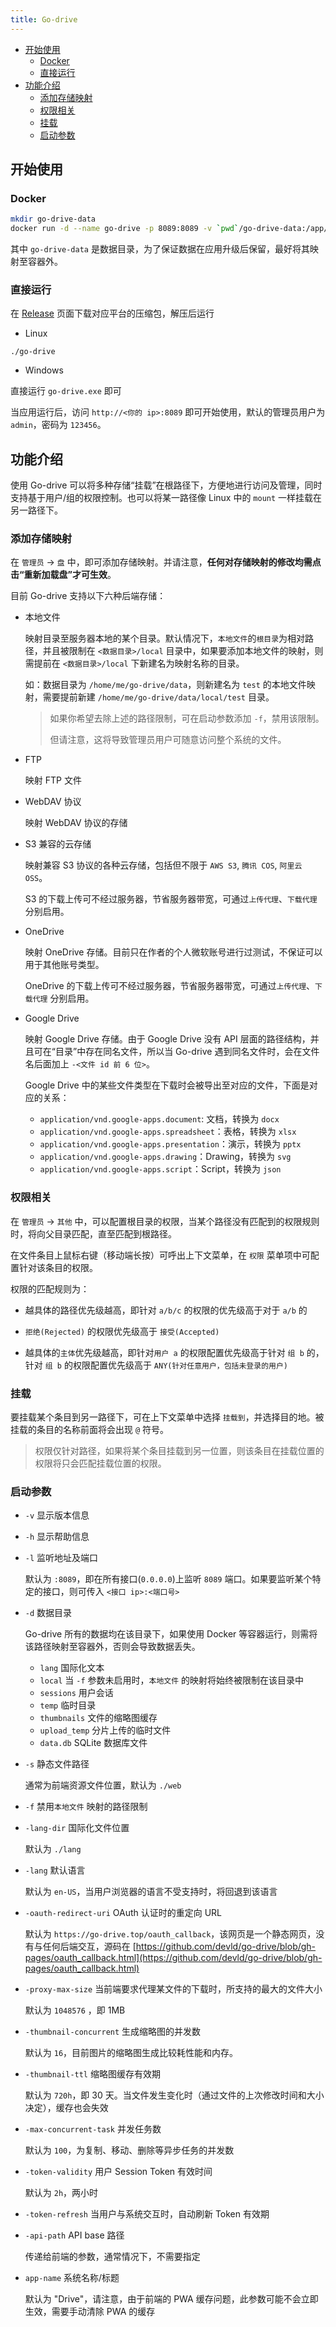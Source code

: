 ```yaml
---
title: Go-drive
---
```


- [开始使用](#开始使用)
  - [Docker](#docker)
  - [直接运行](#直接运行)
- [功能介绍](#功能介绍)
  - [添加存储映射](#添加存储映射)
  - [权限相关](#权限相关)
  - [挂载](#挂载)
  - [启动参数](#启动参数)

## 开始使用

### Docker

```bash
mkdir go-drive-data
docker run -d --name go-drive -p 8089:8089 -v `pwd`/go-drive-data:/app/data devld/go-drive:0.3.0
```

其中 `go-drive-data` 是数据目录，为了保证数据在应用升级后保留，最好将其映射至容器外。

### 直接运行

在 [Release](https://github.com/devld/go-drive/releases) 页面下载对应平台的压缩包，解压后运行

- Linux

```
./go-drive
```

- Windows

直接运行 `go-drive.exe` 即可



当应用运行后，访问 `http://<你的 ip>:8089` 即可开始使用，默认的管理员用户为 `admin`，密码为 `123456`。



## 功能介绍

使用 Go-drive 可以将多种存储“挂载”在根路径下，方便地进行访问及管理，同时支持基于用户/组的权限控制。也可以将某一路径像 Linux 中的 `mount` 一样挂载在另一路径下。



### 添加存储映射

在 `管理员` -> `盘` 中，即可添加存储映射。并请注意，**任何对存储映射的修改均需点击“重新加载盘”才可生效**。



目前 Go-drive 支持以下六种后端存储：

- 本地文件

  映射目录至服务器本地的某个目录。默认情况下，`本地文件`的`根目录`为相对路径，并且被限制在 `<数据目录>/local` 目录中，如果要添加本地文件的映射，则需提前在 `<数据目录>/local` 下新建名为映射名称的目录。

  如：数据目录为 `/home/me/go-drive/data`，则新建名为 `test` 的本地文件映射，需要提前新建 `/home/me/go-drive/data/local/test` 目录。

  > 如果你希望去除上述的路径限制，可在启动参数添加 `-f`，禁用该限制。
  >
  > 但请注意，这将导致管理员用户可随意访问整个系统的文件。

- FTP

  映射 FTP 文件

- WebDAV 协议

  映射 WebDAV 协议的存储

- S3 兼容的云存储

  映射兼容 S3 协议的各种云存储，包括但不限于 `AWS S3`, `腾讯 COS`, `阿里云 OSS`。

  S3 的下载上传可不经过服务器，节省服务器带宽，可通过`上传代理`、`下载代理` 分别启用。

- OneDrive

  映射 OneDrive 存储。目前只在作者的个人微软账号进行过测试，不保证可以用于其他账号类型。

  OneDrive 的下载上传可不经过服务器，节省服务器带宽，可通过`上传代理`、`下载代理` 分别启用。

- Google Drive

  映射 Google Drive 存储。由于 Google Drive 没有 API 层面的路径结构，并且可在“目录”中存在同名文件，所以当 Go-drive 遇到同名文件时，会在文件名后面加上 `-<文件 id 前 6 位>`。

  Google Drive 中的某些文件类型在下载时会被导出至对应的文件，下面是对应的关系：

  - `application/vnd.google-apps.document`: 文档，转换为 `docx`
  - `application/vnd.google-apps.spreadsheet`：表格，转换为 `xlsx`
  - `application/vnd.google-apps.presentation`：演示，转换为 `pptx`
  - `application/vnd.google-apps.drawing`：Drawing，转换为 `svg`
  - `application/vnd.google-apps.script`：Script，转换为 `json`

  

### 权限相关

在 `管理员` -> `其他` 中，可以配置根目录的权限，当某个路径没有匹配到的权限规则时，将向父目录匹配，直至匹配到根路径。



在文件条目上鼠标右键（移动端长按）可呼出上下文菜单，在 `权限` 菜单项中可配置针对该条目的权限。

权限的匹配规则为：

- 越具体的路径优先级越高，即针对 `a/b/c` 的权限的优先级高于对于 `a/b` 的

- `拒绝(Rejected)` 的权限优先级高于 `接受(Accepted)`

- 越具体的`主体`优先级越高，即针对`用户 a` 的权限配置优先级高于针对 `组 b` 的，针对 `组 b` 的权限配置优先级高于 `ANY(针对任意用户，包括未登录的用户)`

  

### 挂载

要挂载某个条目到另一路径下，可在上下文菜单中选择 `挂载到`，并选择目的地。被挂载的条目的名称前面将会出现 `@` 符号。

> 权限仅针对路径，如果将某个条目挂载到另一位置，则该条目在挂载位置的权限将只会匹配挂载位置的权限。



### 启动参数

- `-v` 显示版本信息

- `-h` 显示帮助信息

- `-l` 监听地址及端口

  默认为 `:8089`，即在所有接口(`0.0.0.0`)上监听 `8089` 端口。如果要监听某个特定的接口，则可传入 `<接口 ip>:<端口号>`

- `-d` 数据目录

  Go-drive 所有的数据均在该目录下，如果使用 Docker 等容器运行，则需将该路径映射至容器外，否则会导致数据丢失。

  - `lang` 国际化文本
  - `local` 当 `-f` 参数未启用时，`本地文件` 的映射将始终被限制在该目录中
  - `sessions` 用户会话
  - `temp` 临时目录
  - `thumbnails` 文件的缩略图缓存
  - `upload_temp` 分片上传的临时文件
  - `data.db` SQLite 数据库文件

- `-s` 静态文件路径

  通常为前端资源文件位置，默认为 `./web`

- `-f` 禁用`本地文件` 映射的路径限制

- `-lang-dir` 国际化文件位置

  默认为 `./lang`

- `-lang` 默认语言

  默认为 `en-US`，当用户浏览器的语言不受支持时，将回退到该语言

- `-oauth-redirect-uri` OAuth 认证时的重定向 URL

  默认为 `https://go-drive.top/oauth_callback`，该网页是一个静态网页，没有与任何后端交互，源码在 [https://github.com/devld/go-drive/blob/gh-pages/oauth_callback.html](https://github.com/devld/go-drive/blob/gh-pages/oauth_callback.html)

- `-proxy-max-size` 当前端要求代理某文件的下载时，所支持的最大的文件大小

  默认为 `1048576` ，即 1MB

- `-thumbnail-concurrent` 生成缩略图的并发数

  默认为 `16`，目前图片的缩略图生成比较耗性能和内存。

- `-thumbnail-ttl` 缩略图缓存有效期

  默认为 `720h`，即 30 天。当文件发生变化时（通过文件的上次修改时间和大小决定），缓存也会失效

- `-max-concurrent-task` 并发任务数

  默认为 `100`，为复制、移动、删除等异步任务的并发数

- `-token-validity` 用户 Session Token 有效时间

  默认为 `2h`，两小时

- `-token-refresh` 当用户与系统交互时，自动刷新 Token 有效期

- `-api-path` API base 路径

  传递给前端的参数，通常情况下，不需要指定

- `app-name` 系统名称/标题

  默认为 "Drive"，请注意，由于前端的 PWA 缓存问题，此参数可能不会立即生效，需要手动清除 PWA 的缓存



